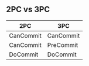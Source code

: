 ## 2PC vs 3PC



| 2PC | 3PC|
|---|---|
| CanCommit |CanCommit|
| CanCommit |PreCommit|
| DoCommit |DoCommit|

